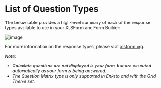 # List of Question Types

The below table provides a high-level summary of each of the response types available to use in your XLSForm and Form Builder:

![image](/images/question_types/question_types.png)  

For more information on the response types, please visit [xlsform.org](xlsform.org).

_Note:_ 
* _Calculate questions are not displayed in your form, but are executed automatically as your form is being answered._
* _The Question Matrix type is only supported in Enketo and with the Grid Theme set._ 
